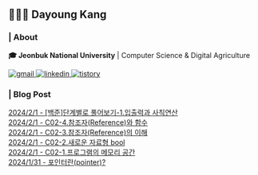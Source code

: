 ## 👩🏻‍💻 Dayoung Kang
### | About
**🎓 Jeonbuk National University** | Computer Science & Digital Agriculture

<a href="mailto:kallzero1008@jbnu.ac.kr">
  <img alt="gmail" src="https://img.shields.io/badge/Gmail-EA4335.svg?style=for-the-badge&logo=Gmail&logoColor=white"/>
</a>
<a href="https://www.linkedin.com/in/riverallzero/">
  <img alt="linkedin" src="https://img.shields.io/badge/LinkedIn-0A66C2.svg?style=for-the-badge&logo=LinkedIn&logoColor=white"/>
</a>
<a href="https://riverallzero.tistory.com/">
  <img alt="tistory" src="https://img.shields.io/badge/Tistory-000000.svg?style=for-the-badge&logo=Tistory&logoColor=white"/>
</a>

### | Blog Post</h3>



[2024/2/1 - [백준]단계별로 풀어보기-1.입출력과 사칙연산](https://riverallzero.tistory.com/58) <br>
[2024/2/1 - C02-4.참조자(Reference)와 함수](https://riverallzero.tistory.com/57) <br>
[2024/2/1 - C02-3.참조자(Reference)의 이해](https://riverallzero.tistory.com/56) <br>
[2024/2/1 - C02-2.새로운 자료형 bool](https://riverallzero.tistory.com/55) <br>
[2024/2/1 - C02-1.프로그램의 메모리 공간](https://riverallzero.tistory.com/54) <br>
[2024/1/31 - 포인터란(pointer)?](https://riverallzero.tistory.com/53) <br>
